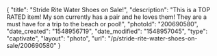 {
    "title": "Stride Rite Water Shoes on Sale!",
    "description": "This is a TOP RATED item! My son currently has a pair and he loves them! They are a must have for a trip to the beach or pool!",
    "photoId": "200690580",
    "date_created": "1548956719",
    "date_modified": "1548957045",
    "type": "captivate",
    "layout": "photo",
    "url": "\/p\/stride-rite-water-shoes-on-sale\/200690580"
}